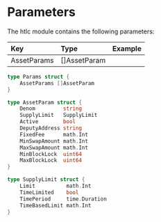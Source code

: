<!--
order: 4
-->

# Parameters

The htlc module contains the following parameters:

| Key         | Type         | Example |
| :---------- | :----------- | :------ |
| AssetParams | []AssetParam |         |

```go
type Params struct {
    AssetParams []AssetParam
}

type AssetParam struct {
    Denom         string
    SupplyLimit   SupplyLimit
    Active        bool
    DeputyAddress string
    FixedFee      math.Int
    MinSwapAmount math.Int
    MaxSwapAmount math.Int
    MinBlockLock  uint64
    MaxBlockLock  uint64
}

type SupplyLimit struct {
    Limit          math.Int
    TimeLimited    bool
    TimePeriod     time.Duration
    TimeBasedLimit math.Int
}
```
